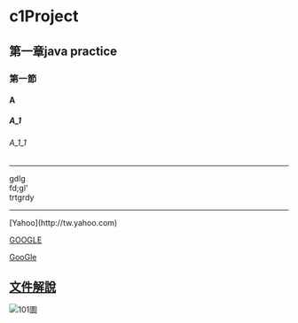 # c1Project
## 第一章java practice
### 第一節
#### A
##### A_1
###### A_1_1

<hr>
gdlg<br>fd;gl'<br>trtgrdy

<hr>
[Yahoo](http://tw.yahoo.com)

[GOOGLE]()





[GooGle](http://www.google.com)

## [文件解說](blog/index.html)

![101圖](pic/101.jpg)
